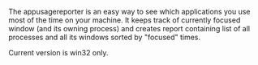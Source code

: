 The appusagereporter is an easy way to see which applications you use most of the time on your machine. It keeps track of currently focused window (and its owning process) and creates report containing list of all processes and all its windows sorted by "focused" times.

Current version is win32 only.